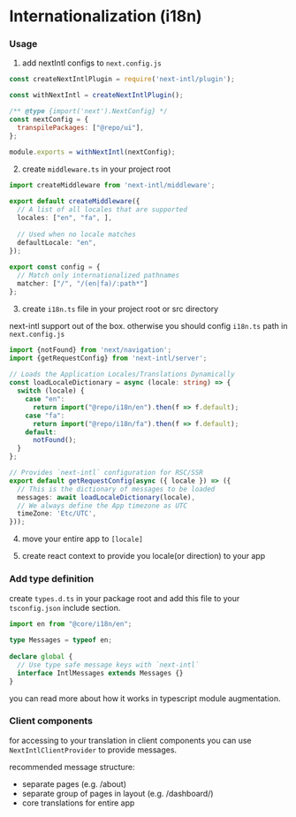 # Internationalization (i18n)

### Usage

1. add nextIntl configs to `next.config.js`

```javascript
const createNextIntlPlugin = require('next-intl/plugin');

const withNextIntl = createNextIntlPlugin();

/** @type {import('next').NextConfig} */
const nextConfig = {
  transpilePackages: ["@repo/ui"],
};

module.exports = withNextIntl(nextConfig);
```

2. create `middleware.ts` in your project root

```typescript
import createMiddleware from 'next-intl/middleware';
 
export default createMiddleware({
  // A list of all locales that are supported
  locales: ["en", "fa", ],
 
  // Used when no locale matches
  defaultLocale: "en",
});
 
export const config = {
  // Match only internationalized pathnames
  matcher: ["/", "/(en|fa)/:path*"]
};
```

3. create `i18n.ts` file in your project root or src directory

next-intl support out of the box. otherwise you should config `i18n.ts` path in `next.config.js`

```typescript
import {notFound} from 'next/navigation';
import {getRequestConfig} from 'next-intl/server';
 
// Loads the Application Locales/Translations Dynamically
const loadLocaleDictionary = async (locale: string) => {
  switch (locale) {
    case "en":
      return import("@repo/i18n/en").then(f => f.default);
    case "fa":
      return import("@repo/i18n/fa").then(f => f.default);
    default:
      notFound();
  }
};

// Provides `next-intl` configuration for RSC/SSR
export default getRequestConfig(async ({ locale }) => ({
  // This is the dictionary of messages to be loaded
  messages: await loadLocaleDictionary(locale),
  // We always define the App timezone as UTC
  timeZone: 'Etc/UTC',
}));
```

4. move your entire app to `[locale]`

5. create react context to provide you locale(or direction) to your app

### Add type definition

create `types.d.ts` in your package root and add this file to your `tsconfig.json` include section.

```typescript
import en from "@core/i18n/en"; 
 
type Messages = typeof en;
 
declare global {
  // Use type safe message keys with `next-intl`
  interface IntlMessages extends Messages {}
}
```
you can read more about how it works in typescript module augmentation.

### Client components

for accessing to your translation in client components you can use `NextIntlClientProvider` to provide messages.

recommended message structure:
  - separate pages (e.g. /about)
  - separate group of pages in layout (e.g. /dashboard/)
  - core translations for entire app
